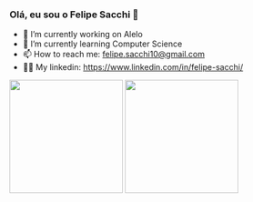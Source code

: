 ### Olá, eu sou o Felipe Sacchi 👋

- 🔭 I’m currently working on Alelo
- 🌱 I’m currently learning Computer Science
- 📫 How to reach me: felipe.sacchi10@gmail.com
- 🐱‍💻 My linkedin: https://www.linkedin.com/in/felipe-sacchi/

<div>
  <a>
    <img align="center" height="199" src="https://github-readme-stats.vercel.app/api?username=felipesacchi&show_icons=true&theme=dark" />
    <img align="center" height="199" src="https://github-readme-stats.vercel.app/api/top-langs/?username=felipesacchi&layout=compact&theme=dark" />
  </a>
</div>

